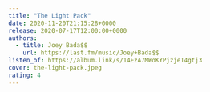 ```yaml
---
title: "The Light Pack"
date: 2020-11-20T21:15:28+0000
release: 2020-07-17T12:00:00+0000
authors:
  - title: Joey Bada$$
    url: https://last.fm/music/Joey+Bada$$
listen_of: https://album.link/s/14EzA7MWoKYPjzjeT4gtj3
cover: the-light-pack.jpeg
rating: 4
---
```

